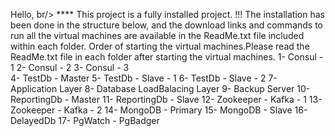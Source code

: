 Hello,  br/>
   **** This project is a fully installed project. !!!  The installation has been done in the structure below, and the download links and commands to run all the virtual machines are available in the ReadMe.txt file included within each folder.
   Order of starting the virtual machines.Please read the ReadMe.txt file in each folder after starting the virtual machines.
   1- Consul - 1 
   2- Consul - 2
   3- Consul - 3  
   4- TestDb - Master
   5- TestDb - Slave - 1
   6- TestDb - Slave - 2
   7- Application Layer
   8- Database LoadBalacing Layer
   9- Backup Server
   10- ReportingDb - Master
   11- ReportingDb - Slave
   12- Zookeeper - Kafka - 1
   13- Zookeeper - Kafka - 2
   14- MongoDB - Primary
   15- MongoDB - Slave
   16- DelayedDb
   17- PgWatch - PgBadger 
   
